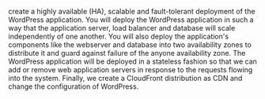 create a highly available (HA), scalable and fault-tolerant deployment of 
the WordPress application. You will deploy the WordPress application in such a way that the application 
server, load balancer and database will scale independently of one another. You will also deploy the 
application's components like the webserver and database into two availability zones to distribute it and 
guard against failure of the anyone availability zone. The WordPress application will be deployed in a 
stateless fashion so that we can add or remove web application servers in response to the requests 
flowing into the system. Finally, we create a CloudFront distribution as CDN and change the 
configuration of WordPress.
